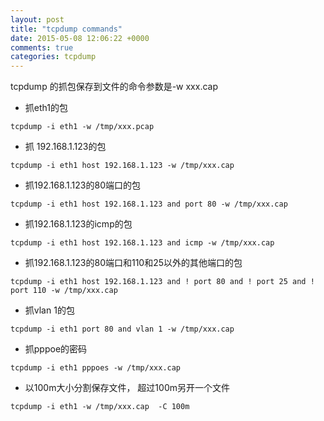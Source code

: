 ```yaml
---
layout: post
title: "tcpdump commands"
date: 2015-05-08 12:06:22 +0000
comments: true
categories: tcpdump
---
```


tcpdump 的抓包保存到文件的命令参数是-w xxx.cap

* 抓eth1的包
```
tcpdump -i eth1 -w /tmp/xxx.pcap
```
* 抓 192.168.1.123的包
```
tcpdump -i eth1 host 192.168.1.123 -w /tmp/xxx.cap
```

* 抓192.168.1.123的80端口的包
```
tcpdump -i eth1 host 192.168.1.123 and port 80 -w /tmp/xxx.cap
```

* 抓192.168.1.123的icmp的包
```
tcpdump -i eth1 host 192.168.1.123 and icmp -w /tmp/xxx.cap
```

* 抓192.168.1.123的80端口和110和25以外的其他端口的包
```
tcpdump -i eth1 host 192.168.1.123 and ! port 80 and ! port 25 and ! port 110 -w /tmp/xxx.cap
```

* 抓vlan 1的包
```
tcpdump -i eth1 port 80 and vlan 1 -w /tmp/xxx.cap
```

* 抓pppoe的密码
```
tcpdump -i eth1 pppoes -w /tmp/xxx.cap
```

* 以100m大小分割保存文件， 超过100m另开一个文件
```
tcpdump -i eth1 -w /tmp/xxx.cap  -C 100m
```

